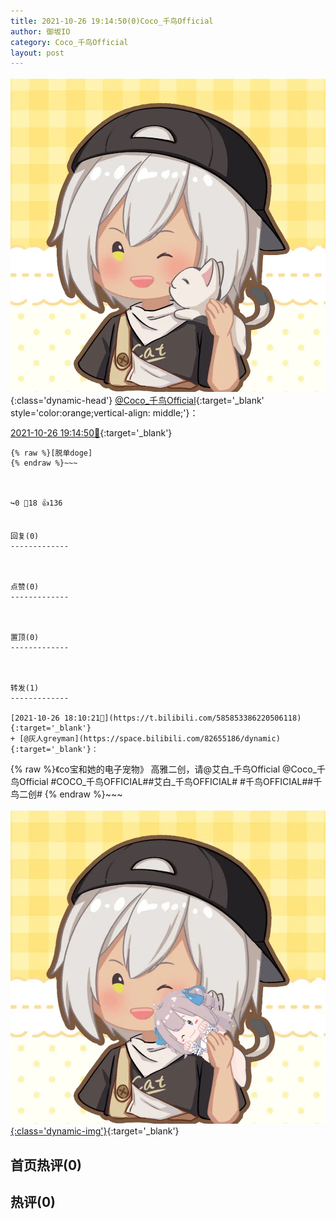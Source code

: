 ```yaml
---
title: 2021-10-26 19:14:50(0)Coco_千鸟Official
author: 御坂IO
category: Coco_千鸟Official
layout: post
---
```


![img](/images/85e485bc0dbd0cde4d15f24d7cffe9704618ad10.jpg){:class='dynamic-head'}
[@Coco_千鸟Official](https://space.bilibili.com/1891728206/dynamic){:target='_blank' style='color:orange;vertical-align: middle;'}：

[2021-10-26 19:14:50🔗](https://t.bilibili.com/585870003453298598){:target='_blank'}

~~~
{% raw %}[脱单doge]
{% endraw %}~~~



↪️0 💬18 👍136


回复(0)
-------------



点赞(0)
-------------



置顶(0)
-------------



转发(1)
-------------

[2021-10-26 18:10:21🔗](https://t.bilibili.com/585853386220506118){:target='_blank'}
+ [@灰人greyman](https://space.bilibili.com/82655186/dynamic){:target='_blank'}：
~~~
{% raw %}《co宝和她的电子宠物》
高雅二创，请@艾白_千鸟Official @Coco_千鸟Official 
#COCO_千鸟OFFICIAL##艾白_千鸟OFFICIAL#
#千鸟OFFICIAL##千鸟二创#
{% endraw %}~~~


[![img](/images/d76b30e598a87f22802ae4a1752f5e581208041f.png){:class='dynamic-img'}](/images/d76b30e598a87f22802ae4a1752f5e581208041f.png){:target='_blank'}




首页热评(0)
-------------



热评(0)
-------------



